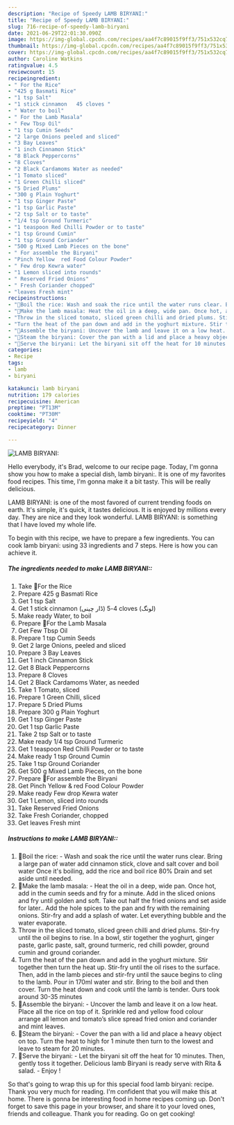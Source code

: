 ```yaml
---
description: "Recipe of Speedy LAMB BIRYANI:"
title: "Recipe of Speedy LAMB BIRYANI:"
slug: 716-recipe-of-speedy-lamb-biryani
date: 2021-06-29T22:01:30.090Z
image: https://img-global.cpcdn.com/recipes/aa4f7c89015f9ff3/751x532cq70/lamb-biryani-recipe-main-photo.jpg
thumbnail: https://img-global.cpcdn.com/recipes/aa4f7c89015f9ff3/751x532cq70/lamb-biryani-recipe-main-photo.jpg
cover: https://img-global.cpcdn.com/recipes/aa4f7c89015f9ff3/751x532cq70/lamb-biryani-recipe-main-photo.jpg
author: Caroline Watkins
ratingvalue: 4.5
reviewcount: 15
recipeingredient:
- " For the Rice"
- "425 g Basmati Rice"
- "1 tsp Salt"
- "1 stick cinnamon   45 cloves "
- " Water to boil"
- " For the Lamb Masala"
- " Few Tbsp Oil"
- "1 tsp Cumin Seeds"
- "2 large Onions peeled and sliced"
- "3 Bay Leaves"
- "1 inch Cinnamon Stick"
- "8 Black Peppercorns"
- "8 Cloves"
- "2 Black Cardamoms Water as needed"
- "1 Tomato sliced"
- "1 Green Chilli sliced"
- "5 Dried Plums"
- "300 g Plain Yoghurt"
- "1 tsp Ginger Paste"
- "1 tsp Garlic Paste"
- "2 tsp Salt or to taste"
- "1/4 tsp Ground Turmeric"
- "1 teaspoon Red Chilli Powder or to taste"
- "1 tsp Ground Cumin"
- "1 tsp Ground Coriander"
- "500 g Mixed Lamb Pieces on the bone"
- " For assemble the Biryani"
- "Pinch Yellow  red Food Colour Powder"
- " Few drop Kewra water"
- "1 Lemon sliced into rounds"
- " Reserved Fried Onions"
- " Fresh Coriander chopped"
- "leaves Fresh mint"
recipeinstructions:
- "🌻Boil the rice: Wash and soak the rice until the water runs clear. Bring a large pan of water add cinnamon stick, clove and salt cover and boil water Once it&#39;s boiling, add the rice and boil rice 80% Drain and set aside until needed."
- "🌻Make the lamb masala: Heat the oil in a deep, wide pan. Once hot, add in the cumin seeds and fry for a minute. Add in the sliced onions and fry until golden and soft. Take out half the fried onions and set aside for later.. Add the hole spices to the pan and fry with the remaining onions. Stir-fry and add a splash of water. Let everything bubble and the water evaporate."
- "Throw in the sliced tomato, sliced green chilli and dried plums. Stir-fry until the oil begins to rise. In a bowl, stir together the yoghurt, ginger paste, garlic paste, salt, ground turmeric, red chilli powder, ground cumin and ground coriander."
- "Turn the heat of the pan down and add in the yoghurt mixture. Stir together then turn the heat up. Stir-fry until the oil rises to the surface. Then, add in the lamb pieces and stir-fry until the sauce begins to cling to the lamb. Pour in 170ml water and stir. Bring to the boil and then cover. Turn the heat down and cook until the lamb is tender. Ours took around 30-35 minutes"
- "🌻Assemble the biryani: Uncover the lamb and leave it on a low heat. Place all the rice on top of it. Sprinkle red and yellow food colour arrange all lemon and tomato’s slice spread fried onion and coriander and mint leaves."
- "🌻Steam the biryani: Cover the pan with a lid and place a heavy object on top. Turn the heat to high for 1 minute then turn to the lowest and leave to steam for 20 minutes."
- "🌻Serve the biryani: Let the biryani sit off the heat for 10 minutes. Then, gently toss it together. Delicious lamb Biryani is ready serve with Rita & salad.  Enjoy !"
categories:
- Recipe
tags:
- lamb
- biryani

katakunci: lamb biryani 
nutrition: 179 calories
recipecuisine: American
preptime: "PT13M"
cooktime: "PT30M"
recipeyield: "4"
recipecategory: Dinner

---
```



![LAMB BIRYANI:](https://img-global.cpcdn.com/recipes/aa4f7c89015f9ff3/751x532cq70/lamb-biryani-recipe-main-photo.jpg)

Hello everybody, it's Brad, welcome to our recipe page. Today, I'm gonna show you how to make a special dish, lamb biryani:. It is one of my favorites food recipes. This time, I'm gonna make it a bit tasty. This will be really delicious.

LAMB BIRYANI: is one of the most favored of current trending foods on earth. It's simple, it's quick, it tastes delicious. It is enjoyed by millions every day. They are nice and they look wonderful. LAMB BIRYANI: is something that I have loved my whole life.




To begin with this recipe, we have to prepare a few ingredients. You can cook lamb biryani: using 33 ingredients and 7 steps. Here is how you can achieve it.

<!--inarticleads1-->

##### The ingredients needed to make LAMB BIRYANI::

1. Take  🌻For the Rice
1. Prepare 425 g Basmati Rice
1. Get 1 tsp Salt
1. Get 1 stick cinnamon (ڈار چینی) 4-5 cloves (لونگ)
1. Make ready  Water, to boil
1. Prepare  🌻For the Lamb Masala
1. Get  Few Tbsp Oil
1. Prepare 1 tsp Cumin Seeds
1. Get 2 large Onions, peeled and sliced
1. Prepare 3 Bay Leaves
1. Get 1 inch Cinnamon Stick
1. Get 8 Black Peppercorns
1. Prepare 8 Cloves
1. Get 2 Black Cardamoms Water, as needed
1. Take 1 Tomato, sliced
1. Prepare 1 Green Chilli, sliced
1. Prepare 5 Dried Plums
1. Prepare 300 g Plain Yoghurt
1. Get 1 tsp Ginger Paste
1. Get 1 tsp Garlic Paste
1. Take 2 tsp Salt or to taste
1. Make ready 1/4 tsp Ground Turmeric
1. Get 1 teaspoon Red Chilli Powder or to taste
1. Make ready 1 tsp Ground Cumin
1. Take 1 tsp Ground Coriander
1. Get 500 g Mixed Lamb Pieces, on the bone
1. Prepare  🌻For assemble the Biryani
1. Get Pinch Yellow & red Food Colour Powder
1. Make ready  Few drop Kewra water
1. Get 1 Lemon, sliced into rounds
1. Take  Reserved Fried Onions
1. Take  Fresh Coriander, chopped
1. Get leaves Fresh mint




<!--inarticleads2-->

##### Instructions to make LAMB BIRYANI::

1. 🌻Boil the rice: - Wash and soak the rice until the water runs clear. Bring a large pan of water add cinnamon stick, clove and salt cover and boil water Once it&#39;s boiling, add the rice and boil rice 80% Drain and set aside until needed.
1. 🌻Make the lamb masala: - Heat the oil in a deep, wide pan. Once hot, add in the cumin seeds and fry for a minute. Add in the sliced onions and fry until golden and soft. Take out half the fried onions and set aside for later.. Add the hole spices to the pan and fry with the remaining onions. Stir-fry and add a splash of water. Let everything bubble and the water evaporate.
1. Throw in the sliced tomato, sliced green chilli and dried plums. Stir-fry until the oil begins to rise. In a bowl, stir together the yoghurt, ginger paste, garlic paste, salt, ground turmeric, red chilli powder, ground cumin and ground coriander.
1. Turn the heat of the pan down and add in the yoghurt mixture. Stir together then turn the heat up. Stir-fry until the oil rises to the surface. Then, add in the lamb pieces and stir-fry until the sauce begins to cling to the lamb. Pour in 170ml water and stir. Bring to the boil and then cover. Turn the heat down and cook until the lamb is tender. Ours took around 30-35 minutes
1. 🌻Assemble the biryani: - Uncover the lamb and leave it on a low heat. Place all the rice on top of it. Sprinkle red and yellow food colour arrange all lemon and tomato’s slice spread fried onion and coriander and mint leaves.
1. 🌻Steam the biryani: - Cover the pan with a lid and place a heavy object on top. Turn the heat to high for 1 minute then turn to the lowest and leave to steam for 20 minutes.
1. 🌻Serve the biryani: - Let the biryani sit off the heat for 10 minutes. Then, gently toss it together. Delicious lamb Biryani is ready serve with Rita & salad.  - Enjoy !




So that's going to wrap this up for this special food lamb biryani: recipe. Thank you very much for reading. I'm confident that you will make this at home. There is gonna be interesting food in home recipes coming up. Don't forget to save this page in your browser, and share it to your loved ones, friends and colleague. Thank you for reading. Go on get cooking!
